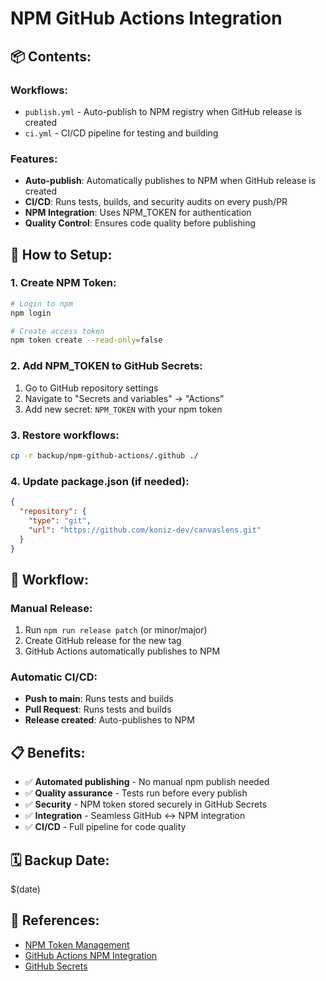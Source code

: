 # NPM GitHub Actions Integration

## 📦 Contents:

### Workflows:
- `publish.yml` - Auto-publish to NPM registry when GitHub release is created
- `ci.yml` - CI/CD pipeline for testing and building

### Features:
- **Auto-publish**: Automatically publishes to NPM when GitHub release is created
- **CI/CD**: Runs tests, builds, and security audits on every push/PR
- **NPM Integration**: Uses NPM_TOKEN for authentication
- **Quality Control**: Ensures code quality before publishing

## 🔄 How to Setup:

### 1. Create NPM Token:
```bash
# Login to npm
npm login

# Create access token
npm token create --read-only=false
```

### 2. Add NPM_TOKEN to GitHub Secrets:
1. Go to GitHub repository settings
2. Navigate to "Secrets and variables" → "Actions"
3. Add new secret: `NPM_TOKEN` with your npm token

### 3. Restore workflows:
```bash
cp -r backup/npm-github-actions/.github ./
```

### 4. Update package.json (if needed):
```json
{
  "repository": {
    "type": "git",
    "url": "https://github.com/koniz-dev/canvaslens.git"
  }
}
```

## 🚀 Workflow:

### Manual Release:
1. Run `npm run release patch` (or minor/major)
2. Create GitHub release for the new tag
3. GitHub Actions automatically publishes to NPM

### Automatic CI/CD:
- **Push to main**: Runs tests and builds
- **Pull Request**: Runs tests and builds
- **Release created**: Auto-publishes to NPM

## 📋 Benefits:

- ✅ **Automated publishing** - No manual npm publish needed
- ✅ **Quality assurance** - Tests run before every publish
- ✅ **Security** - NPM token stored securely in GitHub Secrets
- ✅ **Integration** - Seamless GitHub ↔ NPM integration
- ✅ **CI/CD** - Full pipeline for code quality

## 🗓️ Backup Date:
$(date)

## 📖 References:
- [NPM Token Management](https://docs.npmjs.com/creating-and-viewing-access-tokens)
- [GitHub Actions NPM Integration](https://docs.github.com/en/actions/publishing-packages/publishing-nodejs-packages)
- [GitHub Secrets](https://docs.github.com/en/actions/security-guides/encrypted-secrets)

